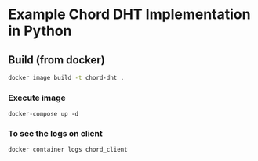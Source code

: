 # Example Chord DHT Implementation in Python

## Build (from docker)
```bash
docker image build -t chord-dht .
```

### Execute image
```
docker-compose up -d
```

### To see the logs on client
```
docker container logs chord_client
```
